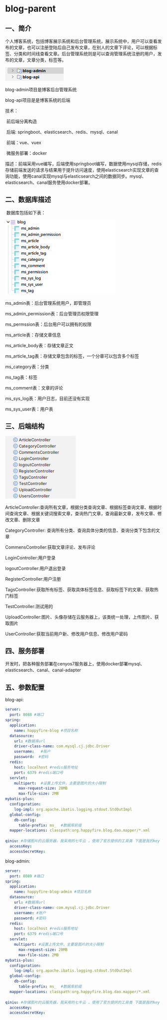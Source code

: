 # blog-parent
## 一、简介

个人博客系统，包括博客展示系统和后台管理系统，展示系统中，用户可以查看发布的文章，也可以注册登陆后自己发布文章，在别人的文章下评论，可以根据标签、分类和时间线查看文章。后台管理系统则是可以查询管理系统注册的用户，发布的文章，文章分类，标签等。

![image-20221017044345861](README.assets/image-20221017044345861.png)

blog-admin项目是博客后台管理系统

blog-api项目是是博客系统的后端

技术：

​	前后端分离构造

​	后端: springboot、elasticsearch、redis、mysql、canal

​	前端：vue、vuex

​	微服务部署：docker

描述：前端采用vue编写，后端使用springboot编写，数据使用mysql存储，redis存储前端发送的请求与结果用于提升访问速度，使用elasticsearch实现文章的查询功能，使用canal实现mysql与elasticsearch之间的数据同步。mysql、elasticsearch、canal服务使用docker部署。

## 二、数据库描述

​	数据库包括如下表：

![image-20221016224141685](README.assets/image-20221016224141685.png)

ms_admin表：后台管理系统用户，即管理员

ms_admin_permission表：后台管理员权限管理

ms_permssion表：后台用户可以拥有的权限

ms_article表：存储文章信息

ms_article_body表：存储文章正文

ms_article_tag表：存储文章包含的标签，一个分章可以包含多个标签

ms_category表：分类

ms_tag表：标签

ms_comment表：文章的评论

ms_sys_log表：用户日志，目前还没有实现

ms_sys_user表：用户表

## 三、后端结构

![image-20221016230030878](README.assets/image-20221016230030878.png)

ArticleController:查询所有文章，根据分类查询文章、根据标签查询文章、根据时间查询文章、根据关键词搜索文章，查询热门文章，查询最新文章，发布文章、修改文章、删除文章

CategoryController: 查询所有分类、查询具体分类的信息、查询分类下包含的文章

CommensController:获取文章评论、发布评论

LoginController:用户登录

logoutController:用户退出登录

RegisterController:用户注册

TagsController:获取所有标签、获取具体标签信息、获取标签下的文章、获取热门标签

TestController:测试用的

UploadController:图片、头像存储在云服务器上，该类统一处理，上传图片、获取图片

UserController:获取当前用户新、修改用户信息、修改用户密码

## 四、服务部署

开发时，把各种服务部署在cenyos7服务器上，使用docker部署mysql、elasticsearch、canal、canal-adapter


## 五、参数配置

blog-api:

```yaml
server:
  port: 8088 #端口
spring:
  application:
    name: happyfire-blog #项目名称
  datasource:
    url: #数据库url
    driver-class-name: com.mysql.cj.jdbc.Driver
    username:   #账户
    password:  #密码
  redis:
    host: localhost #redis服务地址
    port: 6379 #redis端口号
  servlet:
    multipart:  #设置上传文件，主要是图片的大小限制
      max-request-size: 20MB
      max-file-size: 2MB
mybatis-plus:
  configuration:
    log-impl: org.apache.ibatis.logging.stdout.StdOutImpl
  global-config:
    db-config:
      table-prefix: ms_  #数据库前缀
  mapper-locations: classpath:org.happyfire.blog.dao.mapper/*.xml

qiniu: #存储图片的云服务器，我采用的七牛云 ，使用了官方提供的工具类 下面是我的key 这部分可以自己更改设置
  accessKey: 
  accessSecretKey: 
```

blog-admin:

```yaml
server:
  port: 8089 #端口
spring:
  application:
    name: happyfire-blog-admin #项目名称
  datasource:
    url: #数据库url
    driver-class-name: com.mysql.cj.jdbc.Driver
    username: #账户
    password: #密码
  redis:
    host: localhost #redis服务地址
    port: 6379 #redis端口号
  servlet:
    multipart: #设置上传文件，主要是图片的大小限制
      max-request-size: 20MB
      max-file-size: 2MB
mybatis-plus:
  configuration:
    log-impl: org.apache.ibatis.logging.stdout.StdOutImpl
  global-config:
    db-config:
      table-prefix: ms_  #数据库前缀
  mapper-locations: classpath:org.happyfire.blog.dao.mapper/*.xml

qiniu: #存储图片的云服务器，我采用的七牛云 ，使用了官方提供的工具类 下面是我的key 这部分可以自己更改设置
  accessKey: 
  accessSecretKey: 
```
